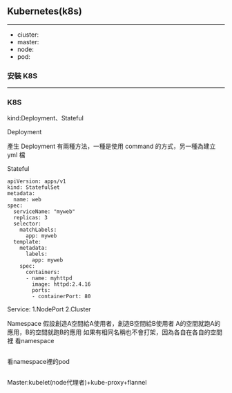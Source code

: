 ## Kubernetes(k8s)
-----
* ciuster:
* master:
* node:
* pod:

### 安裝 K8S
-----

### K8S 
kind:Deployment、Stateful

Deployment

產生 Deployment 有兩種方法，一種是使用 command 的方式，另一種為建立 yml 檔

Stateful
```
apiVersion: apps/v1
kind: StatefulSet
metadata:
  name: web
spec:
  serviceName: "myweb"
  replicas: 3
  selector:
    matchLabels:
      app: myweb
  template:
    metadata:
      labels:
        app: myweb
    spec:
      containers:
      - name: myhttpd
        image: httpd:2.4.16
        ports:
        - containerPort: 80
```
Service:
1.NodePort
2.Cluster

Namespace
假設創造A空間給A使用者，創造B空間給B使用者
A的空間就跑A的應用，B的空間就跑B的應用
如果有相同名稱也不會打架，因為各自在各自的空間裡
看namespace
```
```
看namespace裡的pod
```
```

Master:kubelet(node代理者)+kube-proxy+flannel


       
